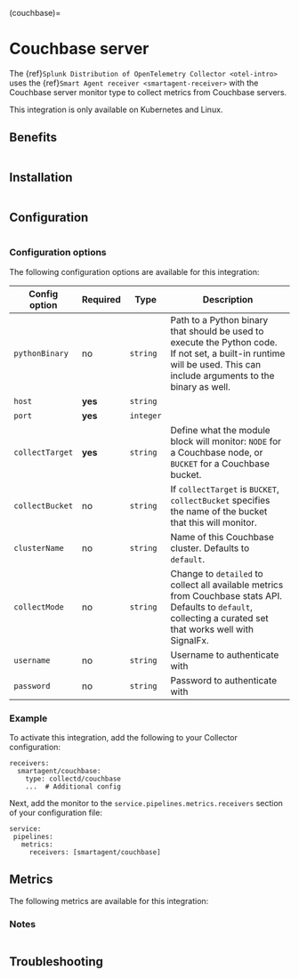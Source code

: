 (couchbase)=

# Couchbase server

<meta name="description" content="Use this Splunk Observability Cloud integration for the Couchbase monitor. See benefits, install, configuration, and metrics">

The {ref}`Splunk Distribution of OpenTelemetry Collector <otel-intro>` uses the {ref}`Smart Agent receiver <smartagent-receiver>` with the Couchbase server monitor type to collect metrics from Couchbase servers.

This integration is only available on Kubernetes and Linux.

## Benefits

```{include} /_includes/benefits.md
```

## Installation

```{include} /_includes/collector-installation-linux.md
```

## Configuration

```{include} /_includes/configuration.md
```
### Configuration options

The following configuration options are available for this integration:

| Config option | Required | Type | Description |
| --- | --- | --- | --- |
| `pythonBinary` | no | `string` | Path to a Python binary that should be used to execute the Python code. If not set, a built-in runtime will be used. This can include arguments to the binary as well. |
| `host` | **yes** | `string` |  |
| `port` | **yes** | `integer` |  |
| `collectTarget` | **yes** | `string` | Define what the module block will monitor: `NODE` for a Couchbase node, or `BUCKET` for a Couchbase bucket. |
| `collectBucket` | no | `string` | If `collectTarget` is `BUCKET`, `collectBucket` specifies the name of the bucket that this will monitor. |
| `clusterName` | no | `string` | Name of this Couchbase cluster. Defaults to `default`.|
| `collectMode` | no | `string` | Change to `detailed` to collect all available metrics from Couchbase stats API. Defaults to `default`, collecting a curated set that works well with SignalFx. |
| `username` | no | `string` | Username to authenticate with |
| `password` | no | `string` | Password to authenticate with |

### Example

To activate this integration, add the following to your Collector configuration:

```
receivers:
  smartagent/couchbase:
    type: collectd/couchbase
    ...  # Additional config
```

Next, add the monitor to the `service.pipelines.metrics.receivers` section of your configuration file:

```
service:
 pipelines:
   metrics:
     receivers: [smartagent/couchbase]
```

## Metrics

The following metrics are available for this integration:

<div class="metrics-yaml" url="https://raw.githubusercontent.com/signalfx/signalfx-agent/main/pkg/monitors/collectd/couchbase/metadata.yaml"></div>

### Notes

```{include} /_includes/metric-defs.md
```

## Troubleshooting

```{include} /_includes/troubleshooting.md
```
